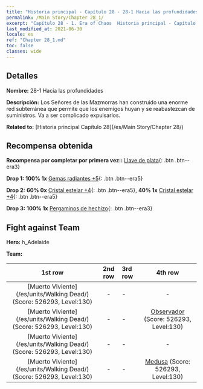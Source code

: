 ```yaml
---
title: "Historia principal - Capítulo 28 - 28-1 Hacia las profundidades"
permalink: /Main Story/Chapter 28_1/
excerpt: "Capítulo 28 - 1. Era of Chaos  Historia principal - Capítulo 28_1. 28-1 Hacia las profundidades"
last_modified_at: 2021-06-30
locale: es
ref: "Chapter 28_1.md"
toc: false
classes: wide
---
```


## Detalles

 **Nombre:** 28-1 Hacia las profundidades

 **Descripción:** Los Señores de las Mazmorras han construido una enorme red subterránea que permite que los enemigos huyan y se reabastezcan de suministros. Va a ser complicado expulsarlos.

 **Related to:** [Historia principal Capítulo 28](/es/Main Story/Chapter 28/)

## Recompensa obtenida

 **Recompensa por completar por primera vez::** [Llave de plata](/ItemsES/con_693/){: .btn .btn--era3}

 **Drop 1:** **100% 1x** [Gemas radiantes +5](/ItemsES/mat_100/){: .btn .btn--era5}

 **Drop 2:** **60% 0x** [Cristal estelar +4](/ItemsES/mat_94/){: .btn .btn--era5}, **40% 1x** [Cristal estelar +4](/ItemsES/mat_94/){: .btn .btn--era5}

 **Drop 3:** **100% 1x** [Pergaminos de hechizo](/ItemsES/con_694/){: .btn .btn--era3}


## Fight against Team
 **Hero:** h_Adelaide

 **Team:**


  | 1st row | 2nd row | 3rd row | 4th row |
  |:----:|:----:|:----|:----:|
  | [Muerto Viviente](/es/units/Walking Dead/) (Score: 526293, Level:130)  | - | - | - |
  | [Muerto Viviente](/es/units/Walking Dead/) (Score: 526293, Level:130)  | - | - | [Observador](/es/units/Beholder/) (Score: 526293, Level:130)  |
  | [Muerto Viviente](/es/units/Walking Dead/) (Score: 526293, Level:130)  | - | - | - |
  | [Muerto Viviente](/es/units/Walking Dead/) (Score: 526293, Level:130)  | - | - | [Medusa](/es/units/Medusa/) (Score: 526293, Level:130)  |


